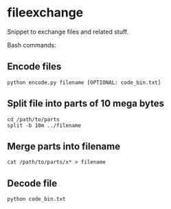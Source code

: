 # fileexchange
Snippet to exchange files and related stuff.

Bash commands: 
## Encode files 
```
python encode.py filename [OPTIONAL: code_bin.txt]
```

## Split file into parts of 10 mega bytes 
```
cd /path/to/parts
split -b 10m ../filename
```

## Merge parts into filename
```
cat /path/to/parts/x* > filename
```

## Decode file
```
python code_bin.txt
```
